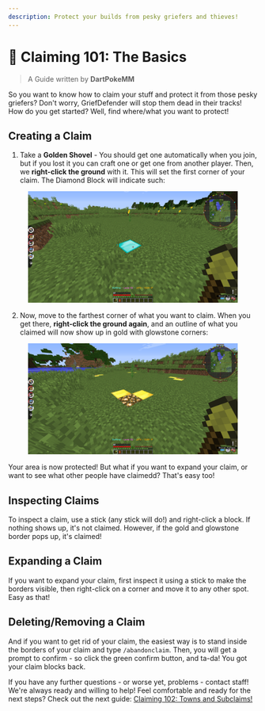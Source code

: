 ```yaml
---
description: Protect your builds from pesky griefers and thieves!
---
```


# 🔐 Claiming 101: The Basics

> A Guide written by **DartPokeMM**

So you want to know how to claim your stuff and protect it from those pesky griefers? Don't worry, GriefDefender will stop them dead in their tracks! How do you get started? Well, find where/what you want to protect!

## Creating a Claim

1. Take a **Golden Shovel** - You should get one automatically when you join, but if you lost it you can craft one or get one from another player. Then, we **right-click the ground** with it. This will set the first corner of your claim. The Diamond Block will indicate such:

<figure><img src="../.gitbook/assets/2021-01-30_18.44.08.png" alt=""><figcaption></figcaption></figure>

2. Now, move to the farthest corner of what you want to claim. When you get there, **right-click the ground again**, and an outline of what you claimed will now show up in gold with glowstone corners:

<figure><img src="../.gitbook/assets/2021-01-30_18.44.19.png" alt=""><figcaption></figcaption></figure>

Your area is now protected! But what if you want to expand your claim, or want to see what other people have claimedd? That's easy too!

## Inspecting Claims

To inspect a claim, use a stick (any stick will do!) and right-click a block. If nothing shows up, it's not claimed. However, if the gold and glowstone border pops up, it's claimed!&#x20;

## Expanding a Claim

If you want to expand your claim, first inspect it using a stick to make the borders visible, then right-click on a corner and move it to any other spot. Easy as that!

## Deleting/Removing a Claim

And if you want to get rid of your claim, the easiest way is to stand inside the borders of your claim and type `/abandonclaim`. Then, you will get a prompt to confirm - so click the green confirm button, and ta-da! You got your claim blocks back.



If you have any further questions - or worse yet, problems - contact staff! We're always ready and willing to help! Feel comfortable and ready for the next steps? Check out the next guide: [Claiming 102: Towns and Subclaims!](claiming-102-towns-and-subclaims.md)
